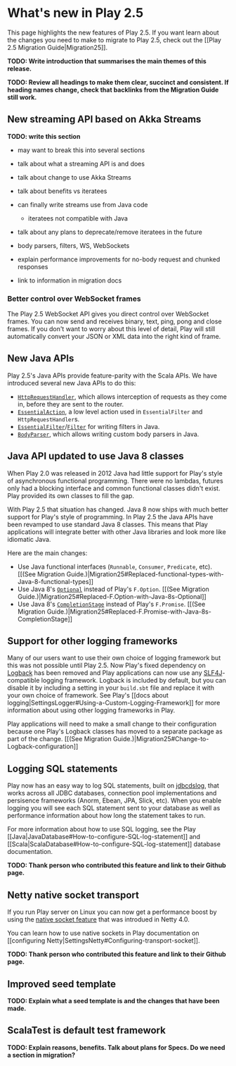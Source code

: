 <!--- Copyright (C) 2009-2016 Typesafe Inc. <http://www.typesafe.com> -->
# What's new in Play 2.5

This page highlights the new features of Play 2.5. If you want learn about the changes you need to make to migrate to Play 2.5, check out the [[Play 2.5 Migration Guide|Migration25]].

**TODO: Write introduction that summarises the main themes of this release.**

**TODO: Review all headings to make them clear, succinct and consistent. If heading names change, check that backlinks from the Migration Guide still work.**

## New streaming API based on Akka Streams

**TODO: write this section**

- may want to break this into several sections

- talk about what a streaming API is and does

- talk about change to use Akka Streams

- talk about benefits vs iteratees

- can finally write streams use from Java code
  - iteratees not compatible with Java

- talk about any plans to deprecate/remove iteratees in the future

- body parsers, filters, WS, WebSockets

- explain performance improvements for no-body request and chunked responses

- link to information in migration docs

### Better control over WebSocket frames

The Play 2.5 WebSocket API gives you direct control over WebSocket frames. You can now send and receives binary, text, ping, pong and close frames. If you don't want to worry about this level of detail, Play will still automatically convert your JSON or XML data into the right kind of frame.

## New Java APIs

Play 2.5's Java APIs provide feature-parity with the Scala APIs. We have introduced several new Java APIs to do this:

* [`HttpRequestHandler`](api/java/play/http/HttpRequestHandler.html), which allows interception of requests as they come in, before they are sent to the router.
* [`EssentialAction`](api/java/play/mvc/EssentialAction.html), a low level action used in `EssentialFilter` and `HttpRequestHandler`s.
* [`EssentialFilter`](api/java/play/mvc/EssentialFilter.html)/[`Filter`](api/java/play/mvc/Filter.html) for writing filters in Java.
* [`BodyParser`](api/java/play/mvc/EssentialFilter.html), which allows writing custom body parsers in Java.

## Java API updated to use Java 8 classes

When Play 2.0 was released in 2012 Java had little support for Play's style of asynchronous functional programming. There were no lambdas, futures only had a blocking interface and common functional classes didn't exist. Play provided its own classes to fill the gap.

With Play 2.5 that situation has changed. Java 8 now ships with much better support for Play's style of programming. In Play 2.5 the Java APIs have been revamped to use standard Java 8 classes. This means that Play applications will integrate better with other Java libraries and look more like idiomatic Java.

Here are the main changes:

* Use Java functional interfaces (`Runnable`, `Consumer`, `Predicate`, etc). [[(See Migration Guide.)|Migration25#Replaced-functional-types-with-Java-8-functional-types]]
* Use Java 8's [`Optional`](https://docs.oracle.com/javase/8/docs/api/java/util/Optional.html) instead of Play's `F.Option`. [[(See Migration Guide.)|Migration25#Replaced-F.Option-with-Java-8s-Optional]]
* Use Java 8's [`CompletionStage`](https://docs.oracle.com/javase/8/docs/api/java/util/concurrent/CompletionStage.html) instead of Play's `F.Promise`. [[(See Migration Guide.)|Migration25#Replaced-F.Promise-with-Java-8s-CompletionStage]]

## Support for other logging frameworks

Many of our users want to use their own choice of logging framework but this was not possible until Play 2.5. Now Play's fixed dependency on [Logback](http://logback.qos.ch/) has been removed and Play applications can now use any [SLF4J](http://www.slf4j.org/)-compatible logging framework. Logback is included by default, but you can disable it by including a setting in your `build.sbt` file and replace it with your own choice of framework. See Play's [[docs about logging|SettingsLogger#Using-a-Custom-Logging-Framework]] for more information about using other logging frameworks in Play.

Play applications will need to make a small change to their configuration because one Play's Logback classes has moved to a separate package as part of the change. [[(See Migration Guide.)|Migration25#Change-to-Logback-configuration]]

## Logging SQL statements

Play now has an easy way to log SQL statements, built on [jdbcdslog](https://github.com/jdbcdslog/jdbcdslog), that works across all JDBC databases, connection pool implementations and persisence frameworks (Anorm, Ebean, JPA, Slick, etc). When you enable logging you will see each SQL statement sent to your database as well as performance information about how long the statement takes to run.

For more information about how to use SQL logging, see the Play [[Java|JavaDatabase#How-to-configure-SQL-log-statement]] and [[Scala|ScalaDatabase#How-to-configure-SQL-log-statement]] database documentation.

**TODO: Thank person who contributed this feature and link to their Github page.**
## Netty native socket transport

If you run Play server on Linux you can now get a performance boost by using the [native socket feature](http://netty.io/wiki/native-transports.html) that was introdued in Netty 4.0.

You can learn how to use native sockets in Play documentation on [[configuring Netty|SettingsNetty#Configuring-transport-socket]].

**TODO: Thank person who contributed this feature and link to their Github page.**

## Improved seed template

**TODO: Explain what a seed template is and the changes that have been made.**

## ScalaTest is default test framework

**TODO: Explain reasons, benefits. Talk about plans for Specs. Do we need a section in migration?**